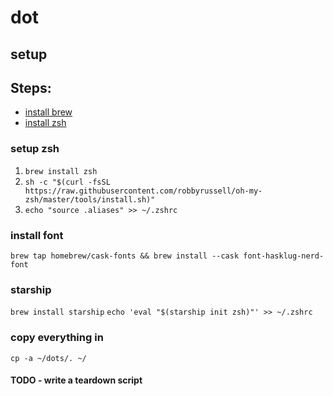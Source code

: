# dot
## setup

## Steps:
- [install brew](https://brew.sh/)
- [install zsh](https://sourabhbajaj.com/mac-setup/iTerm/zsh.htm)

### setup zsh

1. `brew install zsh`
2. `sh -c "$(curl -fsSL https://raw.githubusercontent.com/robbyrussell/oh-my-zsh/master/tools/install.sh)"`
3. `echo "source .aliases" >> ~/.zshrc`

### install font
```brew tap homebrew/cask-fonts && brew install --cask font-hasklug-nerd-font```

### starship
```brew install starship```
```echo 'eval "$(starship init zsh)"' >> ~/.zshrc```

### copy everything in
```cp -a ~/dots/. ~/```


#### TODO - write a teardown script
